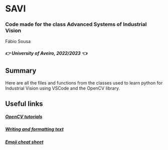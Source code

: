 # SAVI

### Code made for the class Advanced Systems of Industrial Vision 

Fábio Sousa
##### :point_right: University of Aveiro, 2022/2023 :point_left:
## Summary

Here are all the files and functions from the classes used to learn python for Industrial Vision using VSCode and the OpenCV library.

## Useful links 

##### [OpenCV tutorials](https://docs.opencv.org/4.x/d9/df8/tutorial_root.html)

##### [Writing and formatting text](https://docs.github.com/en/get-started/writing-on-github/getting-started-with-writing-and-formatting-on-github/basic-writing-and-formatting-syntax)

##### [Emoji cheat sheet](https://github.com/ikatyang/emoji-cheat-sheet/blob/master/README.md)